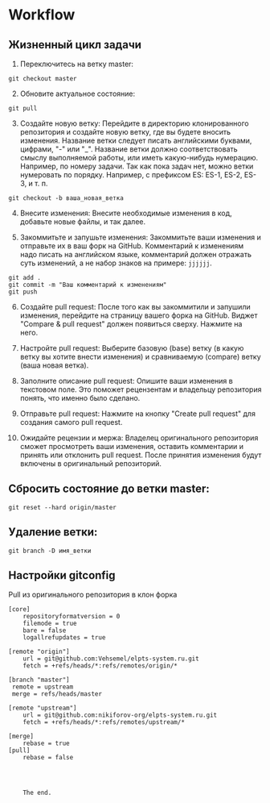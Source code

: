 # Workflow


## Жизненный цикл задачи

1. Переключитесь на ветку master:
```
git checkout master
```

2. Обновите актуальное состояние:
```
git pull
```
   
3. Создайте новую ветку:
Перейдите в директорию клонированного репозитория и создайте новую ветку, где вы будете вносить изменения. Название ветки следует писать английскими буквами, цифрами, "-" или "_".
Название ветки должно соответствовать смыслу выполняемой работы, или иметь какую-нибудь нумерацию. Например, по номеру задачи. Так как пока задач нет, можно ветки нумеровать по порядку.
Например, с префиксом ES: ES-1, ES-2, ES-3, и т. п.
```
git checkout -b ваша_новая_ветка
```

4. Внесите изменения:
Внесите необходимые изменения в код, добавьте новые файлы, и так далее.

5. Закоммитьте и запушьте изменения:
Закоммитьте ваши изменения и отправьте их в ваш форк на GitHub. Комментарий к изменениям надо писать на английском языке, комментарий должен отражать суть изменений, а не набор знаков на примере: `jjjjjj`.
```
git add .
git commit -m "Ваш комментарий к изменениям"
git push
```

6. Создайте pull request:
После того как вы закоммитили и запушили изменения, перейдите на страницу вашего форка на GitHub. Виджет "Compare & pull request" должен появиться сверху. Нажмите на него.

7. Настройте pull request:
Выберите базовую (base) ветку (в какую ветку вы хотите внести изменения) и сравниваемую (compare) ветку (ваша новая ветка).

8. Заполните описание pull request:
Опишите ваши изменения в текстовом поле. Это поможет рецензентам и владельцу репозитория понять, что именно было сделано.

9. Отправьте pull request:
Нажмите на кнопку "Create pull request" для создания самого pull request.

10. Ожидайте рецензии и мержа:
Владелец оригинального репозитория сможет просмотреть ваши изменения, оставить комментарии и принять или отклонить pull request. После принятия изменения будут включены в оригинальный репозиторий.


## Сбросить состояние до ветки master:
```
git reset --hard origin/master
```

## Удаление ветки:
```
git branch -D имя_ветки
```


## Настройки gitconfig
Pull из оригинального репозитория в клон форка
```
[core]
    repositoryformatversion = 0
    filemode = true
    bare = false
    logallrefupdates = true

[remote "origin"]
    url = git@github.com:Vehsemel/elpts-system.ru.git
    fetch = +refs/heads/*:refs/remotes/origin/*

[branch "master"]
 remote = upstream
 merge = refs/heads/master

[remote "upstream"]
    url = git@github.com:nikiforov-org/elpts-system.ru.git
    fetch = +refs/heads/*:refs/remotes/upstream/*

[merge]
    rebase = true
[pull]
    rebase = false




    The end.
```
